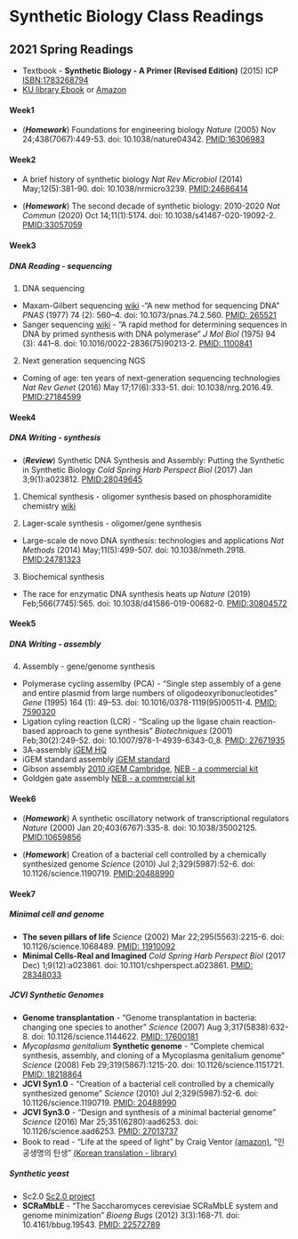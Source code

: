 Synthetic Biology Class Readings
================

## 2021 Spring Readings

  - Textbook - **Synthetic Biology - A Primer (Revised Edition)** (2015)
    ICP <ISBN:1783268794>
  - [KU library
    Ebook](https://library.korea.ac.kr/datause/ebook/ebook-search-a/?fi1=&q1=synthetic%20biology%20a%20primer)
    or
    [Amazon](https://www.amazon.com/Synthetic-Biology-Revised-Geoff-Baldwin/dp/1783268794)

#### Week1

  - (***Homework***) Foundations for engineering biology *Nature* (2005)
    Nov 24;438(7067):449-53. doi: 10.1038/nature04342.
    [PMID:16306983](https://pubmed.ncbi.nlm.nih.gov/16306983/)

#### Week2

  - A brief history of synthetic biology *Nat Rev Microbiol* (2014)
    May;12(5):381-90. doi: 10.1038/nrmicro3239.
    [PMID:24686414](https://pubmed.ncbi.nlm.nih.gov/24686414/)

  - (***Homework***) The second decade of synthetic biology: 2010-2020
    *Nat Commun* (2020) Oct 14;11(1):5174. doi:
    10.1038/s41467-020-19092-2.
    [PMID:33057059](https://pubmed.ncbi.nlm.nih.gov/33057059/)

#### Week3

##### *DNA Reading* - sequencing

1.  DNA sequencing

<!-- end list -->

  - Maxam-Gilbert sequencing
    [wiki](https://en.wikipedia.org/wiki/Maxam%E2%80%93Gilbert_sequencing)
    -“A new method for sequencing DNA” *PNAS* (1977) 74 (2): 560–4. doi:
    10.1073/pnas.74.2.560.
    [PMID: 265521](https://pubmed.ncbi.nlm.nih.gov/265521)
  - Sanger sequencing
    [wiki](https://en.wikipedia.org/wiki/Sanger_sequencing) - “A rapid
    method for determining sequences in DNA by primed synthesis with DNA
    polymerase” *J Mol Biol* (1975) 94 (3): 441–8. doi:
    10.1016/0022-2836(75)90213-2.
    [PMID: 1100841](https://pubmed.ncbi.nlm.nih.gov/1100841)

<!-- end list -->

2.  Next generation sequencing NGS

<!-- end list -->

  - Coming of age: ten years of next-generation sequencing technologies
    *Nat Rev Genet* (2016) May 17;17(6):333-51. doi:
    10.1038/nrg.2016.49.
    [PMID:27184599](https://pubmed.ncbi.nlm.nih.gov/27184599/)

#### Week4

##### *DNA Writing* - synthesis

  - (***Review***) Synthetic DNA Synthesis and Assembly: Putting the
    Synthetic in Synthetic Biology *Cold Spring Harb Perspect Biol*
    (2017) Jan 3;9(1):a023812.
    [PMID:28049645](https://pubmed.ncbi.nlm.nih.gov/28049645/)

<!-- end list -->

1.  Chemical synthesis - oligomer synthesis based on phosphoramidite
    chemistry
    [wiki](https://en.wikipedia.org/wiki/Oligonucleotide_synthesis)

2.  Lager-scale synthesis - oligomer/gene synthesis

<!-- end list -->

  - Large-scale de novo DNA synthesis: technologies and applications
    *Nat Methods* (2014) May;11(5):499-507. doi: 10.1038/nmeth.2918.
    [PMID:24781323](https://pubmed.ncbi.nlm.nih.gov/24781323/)

<!-- end list -->

3.  Biochemical synthesis

<!-- end list -->

  - The race for enzymatic DNA synthesis heats up *Nature* (2019)
    Feb;566(7745):565. doi: 10.1038/d41586-019-00682-0.
    [PMID:30804572](https://pubmed.ncbi.nlm.nih.gov/30804572/)

#### Week5

##### *DNA Writing* - assembly

4.  Assembly - gene/genome synthesis

<!-- end list -->

  - Polymerase cycling assemlby (PCA) - “Single step assembly of a gene
    and entire plasmid from large numbers of oligodeoxyribonucleotides”
    *Gene* (1995) 164 (1): 49–53. doi: 10.1016/0378-1119(95)00511-4.
    [PMID: 7590320](https://pubmed.ncbi.nlm.nih.gov/7590320)
  - Ligation cyling reaction (LCR) - “Scaling up the ligase chain
    reaction-based approach to gene synthesis” *Biotechniques* (2001)
    Feb;30(2):249-52. doi: 10.1007/978-1-4939-6343-0\_8.
    [PMID: 27671935](https://pubmed.ncbi.nlm.nih.gov/27671935/)
  - 3A-assembly [iGEM HQ](http://parts.igem.org/Assembly:3A_Assembly)
  - iGEM standard assembly [iGEM
    standard](http://parts.igem.org/Help:Assembly)
  - Gibson assembly [2010 iGEM
    Cambridge](http://2010.igem.org/Team:Cambridge/Gibson/Introduction),
    [NEB - a commercial
    kit](https://international.neb.com/applications/cloning-and-synthetic-biology/dna-assembly-and-cloning/gibson-assembly)
  - Goldgen gate assembly [NEB - a commercial
    kit](https://international.neb.com/applications/cloning-and-synthetic-biology/dna-assembly-and-cloning/golden-gate-assembly)

#### Week6

  - (***Homework***) A synthetic oscillatory network of transcriptional
    regulators *Nature* (2000) Jan 20;403(6767):335-8. doi:
    10.1038/35002125.
    [PMID:10659856](https://pubmed.ncbi.nlm.nih.gov/10659856/)

  - (***Homework***) Creation of a bacterial cell controlled by a
    chemically synthesized genome *Science* (2010) Jul 2;329(5987):52-6.
    doi: 10.1126/science.1190719.
    [PMID:20488990](https://pubmed.ncbi.nlm.nih.gov/20488990/)

#### Week7

##### Minimal cell and genome

  - **The seven pillars of life** *Science* (2002) Mar
    22;295(5563):2215-6. doi: 10.1126/science.1068489.
    [PMID: 11910092](https://pubmed.ncbi.nlm.nih.gov/11910092/)
  - **Minimal Cells-Real and Imagined** *Cold Spring Harb Perspect Biol*
    (2017 Dec) 1;9(12):a023861. doi: 10.1101/cshperspect.a023861.
    [PMID: 28348033](https://pubmed.ncbi.nlm.nih.gov/28348033/)

##### JCVI Synthetic Genomes

  - **Genome transplantation** - “Genome transplantation in bacteria:
    changing one species to another” *Science* (2007) Aug
    3;317(5838):632-8. doi: 10.1126/science.1144622.
    [PMID: 17600181](https://pubmed.ncbi.nlm.nih.gov/17600181/)
  - *Mycoplasma genitalium* **Synthetic genome** - “Complete chemical
    synthesis, assembly, and cloning of a Mycoplasma genitalium genome”
    *Science* (2008) Feb 29;319(5867):1215-20. doi:
    10.1126/science.1151721.
    [PMID: 18218864](https://pubmed.ncbi.nlm.nih.gov/18218864/)
  - **JCVI Syn1.0** - “Creation of a bacterial cell controlled by a
    chemically synthesized genome” *Science* (2010) Jul
    2;329(5987):52-6. doi: 10.1126/science.1190719.
    [PMID: 20488990](https://pubmed.ncbi.nlm.nih.gov/20488990/)
  - **JCVI Syn3.0** - “Design and synthesis of a minimal bacterial
    genome” *Science* (2016) Mar 25;351(6280):aad6253. doi:
    10.1126/science.aad6253.
    [PMID: 27013737](https://pubmed.ncbi.nlm.nih.gov/27013737/)
  - Book to read - “Life at the speed of light” by Craig Ventor
    [(amazon)](https://www.amazon.com/Life-Speed-Light-Double-Digital-ebook/dp/B00C1N5WRK),
    “인공생명의 탄생” [(Korean translation -
    library)](https://library.korea.ac.kr/main-search-result/?q=%EC%9D%B8%EA%B3%B5%EC%83%9D%EB%AA%85%EC%9D%98+%ED%83%84%EC%83%9D+%3A+%ED%95%A9%EC%84%B1%EC%83%9D%EB%AC%BC%ED%95%99%EC%9D%80+%EC%96%B4%EB%96%BB%EA%B2%8C+%EC%9D%B8%EA%B3%B5%EC%83%9D%EB%AA%85%EC%9D%84+%EB%A7%8C%EB%93%A4%EC%97%88%EB%8A%94%EA%B0%80)

##### Synthetic yeast

  - Sc2.0 [Sc2.0 project](http://syntheticyeast.org/sc2-0/)
  - **SCRaMbLE** - “The Saccharomyces cerevisiae SCRaMbLE system and
    genome minimization” *Bioeng Bugs* (2012) 3(3):168-71. doi:
    10.4161/bbug.19543.
    [PMID: 22572789](https://pubmed.ncbi.nlm.nih.gov/22572789/)

